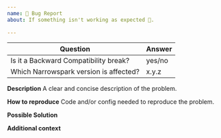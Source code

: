 ```yaml
---
name: 🐛 Bug Report
about: If something isn't working as expected 🤔.
 
---
```

 
<!--
    The [Code of Conduct](CODE_OF_CONDUCT.md) applies to all the activity on this repository.
-->
 
| Question                               | Answer
| -------------------------------------- | ------
| Is it a Backward Compatibility break?  | yes/no
| Which Narrowspark version is affected? | x.y.z

**Description**
A clear and concise description of the problem.
 
**How to reproduce**
Code and/or config needed to reproduce the problem.
 
**Possible Solution**
<!--- Optional: only if you have suggestions on a fix/reason for the bug -->
 
**Additional context**
<!-- Optional: any other context about the problem: log messages, screenshots, etc. -->
